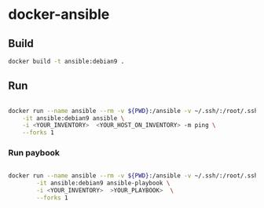 # docker-ansible

## Build 

````bash
docker build -t ansible:debian9 .
````
## Run

````bash

docker run --name ansible --rm -v ${PWD}:/ansible -v ~/.ssh/:/root/.ssh/ \
	-it ansible:debian9 ansible \
	-i <YOUR_INVENTORY>  <YOUR_HOST_ON_INVENTORY> -m ping \
	--forks 1

````

### Run paybook

````bash

docker run --name ansible --rm -v ${PWD}:/ansible -v ~/.ssh/:/root/.ssh/ \
        -it ansible:debian9 ansible-playbook \
        -i <YOUR_INVENTORY>  >YOUR_PLAYBOOK>  \
        --forks 1
````
